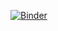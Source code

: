 [![Binder](https://mybinder.org/badge_logo.svg)](https://mybinder.org/v2/gh/nathraim/test/master?filepath=rotating_line.ipynb)
